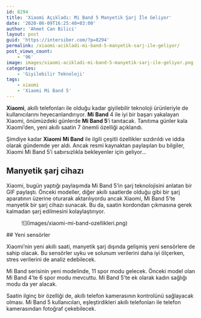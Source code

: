 ```yaml
---
id: 8294
title: 'Xiaomi Açıkladı: Mi Band 5 Manyetik Şarj İle Geliyor'
date: '2020-06-09T16:25:40+03:00'
author: 'Ahmet Can Bilici'
layout: post
guid: 'https://intersiber.com/?p=8294'
permalink: /xiaomi-acikladi-mi-band-5-manyetik-sarj-ile-geliyor/
post_views_count:
    - '96'
image: images/xiaomi-acikladi-mi-band-5-manyetik-sarj-ile-geliyor.png
categories:
    - 'Giyilebilir Teknoloji'
tags:
    - xiaomi
    - 'Xiaomi Mi Band 5'
---
```


**Xiaomi**, akıllı telefonları ile olduğu kadar giyilebilir teknoloji ürünleriyle de kullanıcılarını heyecanlandırıyor. **Mi** **Band** 4 ile iyi bir başarı yakalayan Xiaomi, önümüzdeki günlerde **Mi Band 5**’i tanıtacak. Tanıtıma günler kala Xiaomi’den, yeni akıllı saatin 7 önemli özelliği açıklandı.

Şimdiye kadar **Xiaomi** **Mi Band** ile ilgili çeşitli özellikler sızdırıldı ve iddia olarak gündemde yer aldı. Ancak resmi kaynaktan paylaşılan bu bilgiler, Xiaomi Mi Band 5’i sabırsızlıkla bekleyenler için geliyor…

## Manyetik şarj cihazı

Xiaomi, bugün yaptığı paylaşımda Mi Band 5’in şarj teknolojisini anlatan bir GIF paylaştı. Önceki modeller, diğer akıllı saatlerde olduğu gibi bir şarj aparatının üzerine oturarak aktarılıyordu ancak Xiaomi, Mi Band 5’te manyetik bir şarj cihazı sunacak. Bu da, saatin kordondan çıkmasına gerek kalmadan şarj edilmesini kolaylaştırıyor.

<figure class="wp-block-image size-large">![](images/xiaomi-mi-band-ozellikleri.png)</figure>## Yeni sensörler

Xiaomi’nin yeni akıllı saati, manyetik şarj dışında gelişmiş yeni sensörlere de sahip olacak. Bu sensörler uyku ve solunum verilerini daha iyi ölçerken, stres verilerini de analiz edebilecek.

Mi Band serisinin yeni modelinde, 11 spor modu gelecek. Önceki model olan Mi Band 4’te 6 spor modu mevcuttu. Mi Band 5’te ek olarak kadın sağlığı modu da yer alacak.

Saatin ilginç bir özelliği de, akıllı telefon kamerasının kontrolünü sağlayacak olması. Mi Band 5 kullanıcıları, eşleştirdikleri akıllı telefonları ile telefon kamerasından fotoğraf çekebilecek.